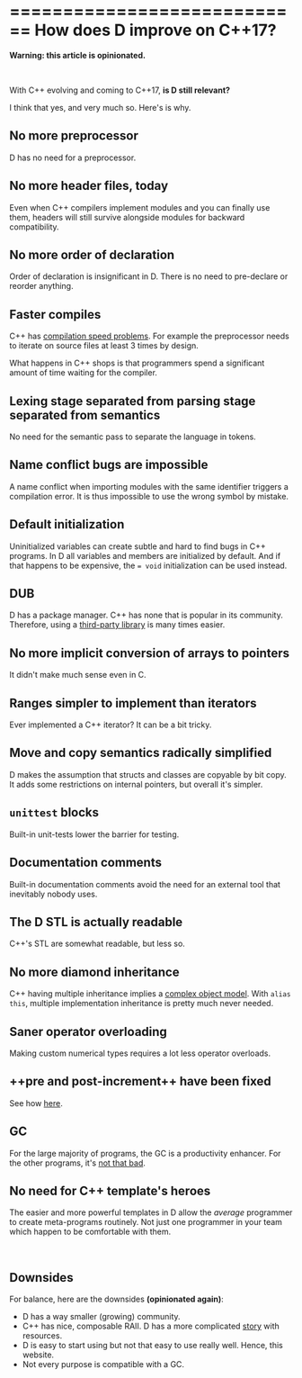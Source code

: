 ============================
How does D improve on C++17?
============================

**Warning: this article is opinionated.**

&nbsp;

With C++ evolving and coming to C++17, **is D still relevant?**

I think that yes, and very much so. Here's is why.

## No more preprocessor

D has no need for a preprocessor.

## No more header files, today

Even when C++ compilers implement modules and you can finally use them, headers will still survive alongside modules for backward compatibility.

## No more order of declaration

Order of declaration is insignificant in D. There is no need to pre-declare or reorder anything.

## Faster compiles

C++ has [compilation speed problems](http://www.drdobbs.com/cpp/c-compilation-speed/228701711). For example the preprocessor needs to iterate on source files at least 3 times by design.


What happens in C++ shops is that programmers spend a significant amount of time waiting for the compiler.

## Lexing stage separated from parsing stage separated from semantics

No need for the semantic pass to separate the language in tokens.

## Name conflict bugs are impossible

A name conflict when importing modules with the same identifier triggers a compilation error. It is thus impossible to use the wrong symbol by mistake.

## Default initialization

Uninitialized variables can create subtle and hard to find bugs in C++ programs. In D all variables and members are initialized by default. And if that happens to be expensive, the `= void` initialization can be used instead.

## DUB

D has a package manager. C++ has none that is popular in its community.
Therefore, using a [third-party library](http://code.dlang.org/) is many times easier.

## No more implicit conversion of arrays to pointers

It didn't make much sense even in C.

## Ranges simpler to implement than iterators

Ever implemented a C++ iterator? It can be a bit tricky.

## Move and copy semantics radically simplified

D makes the assumption that structs and classes are copyable by bit copy. It adds some restrictions on internal pointers, but overall it's simpler.

## `unittest` blocks

Built-in unit-tests lower the barrier for testing.

## Documentation comments

Built-in documentation comments avoid the need for an external tool that inevitably nobody uses.

## The D STL is actually readable

C++'s STL are somewhat readable, but less so.

## No more diamond inheritance

C++ having multiple inheritance implies a [complex object model](http://www.amazon.fr/Inside-Object-Model-Stanley-Lippman/dp/0201834545).
With `alias this`, multiple implementation inheritance is pretty much never needed.

## Saner operator overloading

Making custom numerical types requires a lot less operator overloads.

## ++pre and post-increment++ have been fixed

See how [here](#Should-I-use-++pre-increment-or-post-increment++?).

## GC

For the large majority of programs, the GC is a productivity enhancer. For the other programs, it's [not that bad](#How-the-D-Garbage-Collector-works).

## No need for C++ template's heroes

The easier and more powerful templates in D allow the _average_ programmer to create meta-programs routinely. Not just one programmer in your team which happen to be comfortable with them.


&nbsp;

## Downsides

For balance, here are the downsides **(opinionated again)**:

- D has a way smaller (growing) community.
- C++ has nice, composable RAII. D has a more complicated [story](#The-trouble-with-class-destructors) with resources.
- D is easy to start using but not that easy to use really well. Hence, this website.
- Not every purpose is compatible with a GC.

